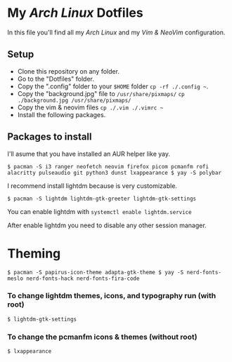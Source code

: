 # My *Arch Linux* Dotfiles

In this file you'll find all my *Arch Linux* and my *Vim & NeoVim* configuration.

## Setup

- Clone this repository on any folder.
- Go to the "Dotfiles" folder.
- Copy the ".config" folder to your `$HOME` folder `cp -rf ./.config ~`.
- Copy the "background.jpg" file to `/usr/share/pixmaps/` `cp ./background.jpg /usr/share/pixmaps/`
- Copy the vim & neovim files `cp ./.vim ./.vimrc ~`
- Install the following packages.

## Packages to install 

I'll asume that you have installed an AUR helper like yay.

``
$ pacman -S i3 ranger neofetch neovim firefox picom pcmanfm rofi alacritty pulseaudio git python3 dunst lxappearance
$ yay -S polybar
``

I recommend install lightdm because is very customizable.

`
$ pacman -S lightdm lightdm-gtk-greeter lightdm-gtk-settings
`

You can enable lightdm with `systemctl enable lightdm.service`


After enable lightdm you need to disable any other session manager.

# Theming

`
$ pacman -S papirus-icon-theme adapta-gtk-theme
$ yay -S nerd-fonts-meslo nerd-fonts-hack nerd-fonts-fira-code
`


### To change lightdm themes, icons, and typography run (with root)
`
$ lightdm-gtk-settings
`

### To change the pcmanfm icons & themes (without root)
`
$ lxappearance
`
